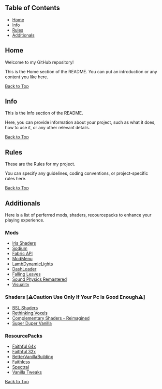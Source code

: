 <!-- Create a GitHub Pages README -->

## Table of Contents
- [Home](#home)
- [Info](#info)
- [Rules](#rules)
- [Additionals](#additionals)

<div id="home"></div>

## Home
Welcome to my GitHub repository!

This is the Home section of the README. You can put an introduction or any content you like here.

[Back to Top](#table-of-contents)

<div id="info"></div>

## Info
This is the Info section of the README.

Here, you can provide information about your project, such as what it does, how to use it, or any other relevant details.

[Back to Top](#table-of-contents)

<div id="rules"></div>

## Rules
These are the Rules for my project.

You can specify any guidelines, coding conventions, or project-specific rules here.

[Back to Top](#table-of-contents)

<div id="additionals"></div>

## Additionals
Here is a list of perferred mods, shaders, recourcepacks to enhance your playing experience.

### Mods
- [Iris Shaders](https://modrinth.com/mod/iris)<!-- _blank -->
- [Sodium](https://modrinth.com/mod/sodium)<!-- _blank -->
- [Fabric API](https://modrinth.com/mod/fabric-api)<!-- _blank -->
- [ModMenu](https://modrinth.com/mod/modmenu)<!-- _blank -->
- [LambDynamicLights](https://modrinth.com/mod/lambdynamiclights)<!-- _blank -->
- [DashLoader](https://modrinth.com/mod/dashloader)<!-- _blank -->
- [Falling Leaves](https://modrinth.com/mod/fallingleaves)<!-- _blank -->
- [Sound Physics Remastered](https://modrinth.com/mod/sound-physics-remastered)<!-- _blank -->
- [Visuality](https://modrinth.com/mod/visuality)<!-- _blank -->

### Shaders [⚠️Caution Use Only If Your Pc Is Good Enough⚠️]
- [BSL Shaders](https://modrinth.com/shader/bsl-shaders)<!-- _blank -->
- [Rethinking Voxels](https://modrinth.com/shader/rethinking-voxels)<!-- _blank -->
- [Complementary Shaders - Reimagined](https://modrinth.com/shader/complementary-reimagined)<!-- _blank -->
- [Super Duper Vanilla](https://modrinth.com/shader/super-duper-vanilla)<!-- _blank -->

### ResourcePacks
- [Faithful 64x](https://modrinth.com/resourcepack/faithful-64x)<!-- _blank -->
- [Faithful 32x](https://modrinth.com/resourcepack/faithful-32x)<!-- _blank -->
- [BetterVanillaBuilding](https://modrinth.com/resourcepack/bettervanillabuilding)<!-- _blank -->
- [Faithless](https://modrinth.com/resourcepack/faithless)<!-- _blank -->
- [Spectral](https://modrinth.com/resourcepack/spectral)<!-- _blank -->
- [Vanilla Tweaks](https://vanillatweaks.net/picker/resource-packs/)<!-- _blank -->

[Back to Top](#table-of-contents)

<script>
// JavaScript for smooth scrolling to the sections
document.addEventListener("DOMContentLoaded", function () {
  const links = document.querySelectorAll("a[href^='#']");
  for (const link of links) {
    link.addEventListener("click", function (e) {
      e.preventDefault();
      const targetId = this.getAttribute("href").substring(1);
      const target = document.getElementById(targetId);
      target.scrollIntoView({ behavior: "smooth" });
    });
  }
});
</script>
